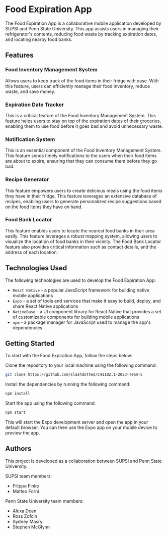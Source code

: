 # Food Expiration App
The Food Expiration App is a collaborative mobile application developed by SUPSI and Penn State University. This app assists users in managing their refrigerator's contents, reducing food waste by tracking expiration dates, and locating nearby food banks.

## Features
### Food Inventory Management System

Allows users to keep track of the food items in their fridge with ease. With this feature, users can efficiently manage their food inventory, reduce waste, and save money.

### Expiration Date Tracker

This is a critical feature of the Food Inventory Management System. This feature helps users to stay on top of the expiration dates of their groceries, enabling them to use food before it goes bad and avoid unnecessary waste.

### Notification System

This is an essential component of the Food Inventory Management System. This feature sends timely notifications to the users when their food items are about to expire, ensuring that they can consume them before they go bad.

### Recipe Generator

This feature empowers users to create delicious meals using the food items they have in their fridge. This feature leverages an extensive database of recipes, enabling users to generate personalized recipe suggestions based on the food items they have on hand.

### Food Bank Locator
This feature enables users to locate the nearest food banks in their area easily. This feature leverages a robust mapping system, allowing users to visualize the location of food banks in their vicinity. The Food Bank Locator feature also provides critical information such as contact details, and the address of each location.

## Technologies Used
The following technologies are used to develop the Food Expiration App:

- `React Native` - a popular JavaScript framework for building native mobile applications
- `Expo` - a set of tools and services that make it easy to build, deploy, and share React Native applications
- `NativeBase` - a UI component library for React Native that provides a set of customizable components for building mobile applications
- `npm` - a package manager for JavaScript used to manage the app's dependencies
## Getting Started
To start with the Food Expiration App, follow the steps below:

Clone the repository to your local machine using the following command:
```bash
git clone https://github.com/slashdotted/C4110Z.1-2023-Team-5
```
Install the dependencies by running the following command:
```bash
npm install
```
Start the app using the following command:
```bash
npm start
```
This will start the Expo development server and open the app in your default browser. You can then use the Expo app on your mobile device to preview the app.

## Authors
This project is developed as a collaboration between SUPSI and Penn State University.

SUPSI team members:
- Filippo Finke
- Matteo Forni

Penn State University team members:
- Alexa Dean
- Ross Zofcin
- Sydney Masry
- Stephen McGlynn
